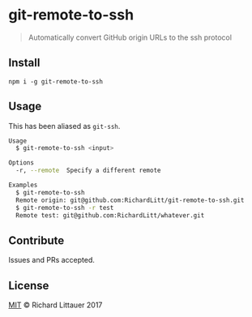 # git-remote-to-ssh

> Automatically convert GitHub origin URLs to the ssh protocol

## Install

```
npm i -g git-remote-to-ssh
```

## Usage

This has been aliased as `git-ssh`.

```sh
Usage
  $ git-remote-to-ssh <input>

Options
  -r, --remote  Specify a different remote

Examples
  $ git-remote-to-ssh
  Remote origin: git@github.com:RichardLitt/git-remote-to-ssh.git
  $ git-remote-to-ssh -r test
  Remote test: git@github.com:RichardLitt/whatever.git
```

## Contribute

Issues and PRs accepted.

## License

[MIT](LICENSE) © Richard Littauer 2017
